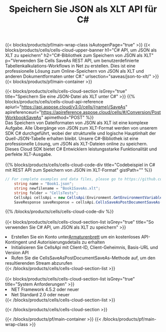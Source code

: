 ﻿---
title:  Speichern Sie JSON als XLT API für C#
description:  Verwenden Sie das Cloud SDK Aspose.Cells für C#, um die Datei im JSON-Format als Datei im XLT-Format zu speichern.
url: /de/net/saveas/json-to-xlt/
---
{{< blocks/products/pf/main-wrap-class isAutogenPage="true" >}}
{{< blocks/products/cells/cells-cloud-upper-banner h1="C# API, um JSON als XLT zu speichern" h2="C#-Bibliothek zum Speichern von JSON als XLT" p="Verwenden Sie Cells SaveAs REST API, um benutzerdefinierte Tabellenkalkulations-Workflows in Net zu erstellen. Dies ist eine professionelle Lösung zum Online-Speichern von JSON als XLT und anderen Dokumentformaten unter C#." urlsection="saveas/json-to-xlt/" >}}
{{< blocks/products/pf/main-container >}}

{{< blocks/products/cells/cells-cloud-section isGrey="true" title="Speichern Sie eine JSON-Datei als XLT unter C#" >}}
{{% blocks/products/cells/cells-cloud-api-reference apiurl="https://api.aspose.cloud/v3.0/cells/{name}/SaveAs" apireferenceurl="https://apireference.aspose.cloud/cells/#/Conversion/PostWorkbookSaveAs" apimethod="POST" %}}
<br/>
Das Speichern von Dateiformaten von JSON als XLT ist eine komplexe Aufgabe. Alle Übergänge von JSON zum XLT-Format werden von unserem SDK C# durchgeführt, wobei der strukturelle und logische Hauptinhalt der Quell-JSON-Tabelle erhalten bleibt. Unsere C#-Bibliothek ist eine professionelle Lösung, um JSON als XLT-Dateien online zu speichern. Dieses Cloud SDK bietet C# Entwicklern leistungsstarke Funktionalität und perfekte XLT-Ausgabe.
<br/>
<br/>
{{% blocks/products/cells/cells-cloud-code-div title="Codebeispiel in C# mit REST API zum Speichern von JSON im XLT-Format" gistPath="" %}}
  
```cs
// For complete examples and data files, please go to https://github.com/aspose-cells-cloud/aspose-cells-cloud-dotnet/
    string name = "Book1.json";
    string newfilename = "Book1SaveAs.xlt";
    string folder = "CellsTests";
    CellsApi cellsApi = new CellsApi(Environment.GetEnvironmentVariable("ProductClientId"), Environment.GetEnvironmentVariable("ProductClientSecret"));
    SaveResponse saveResponse = cellsApi.CellsSaveAsPostDocumentSaveAs(name, null, newfilename, null,null,folder);
```
  
{{% /blocks/products/cells/cells-cloud-code-div %}}
<br/>
<br/>
{{< blocks/products/cells/cells-cloud-section-list isGrey="true" title="So verwenden Sie C# API, um JSON als XLT zu speichern" >}}
<li> Erstellen Sie ein Konto unter<a href="https://dashboard.aspose.cloud/">Armaturenbrett</a> um ein kostenloses API-Kontingent und Autorisierungsdetails zu erhalten</li>
<li>Initialisieren Sie CellsApi mit Client-ID, Client-Geheimnis, Basis-URL und Version API</li>
<li>Rufen Sie die CellsSaveAsPostDocumentSaveAs-Methode auf, um den resultierenden Stream abzurufen</li>
{{< /blocks/products/cells/cells-cloud-section-list >}}
<br/>
<br/>
{{< blocks/products/cells/cells-cloud-section-list isGrey="true" title="System Anforderungen" >}}
<li>NET Framework 4.5.2 oder neuer</li>
<li>Net Standard 2.0 oder neuer</li>
{{< /blocks/products/cells/cells-cloud-section-list >}}

{{< /blocks/products/cells/cells-cloud-section >}}

{{< /blocks/products/pf/main-container >}}
{{< /blocks/products/pf/main-wrap-class >}}
